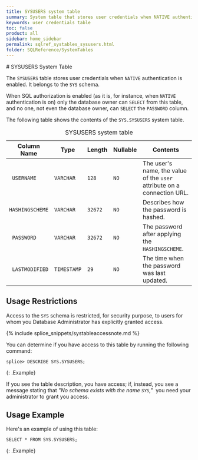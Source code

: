 ```yaml
---
title: SYSUSERS system table
summary: System table that stores user credentials when NATIVE authentication is enabled.
keywords: user credentials table
toc: false
product: all
sidebar: home_sidebar
permalink: sqlref_systables_sysusers.html
folder: SQLReference/SystemTables
---
```

<section>
<div class="TopicContent" data-swiftype-index="true" markdown="1">
# SYSUSERS System Table

The `SYSUSERS` table stores user credentials when `NATIVE`
authentication is enabled. It belongs to the `SYS` schema.

When SQL authorization is enabled (as it is, for instance, when `NATIVE`
authentication is on) only the database owner can `SELECT` from this
table, and no one, not even the database owner, can `SELECT` the
`PASSWORD` column.

The following table shows the contents of the `SYS.SYSUSERS` system table.

<table>
    <caption>SYSUSERS system table</caption>
    <col />
    <col />
    <col />
    <col />
    <col />
    <thead>
        <tr>
            <th>Column Name</th>
            <th>Type</th>
            <th>Length</th>
            <th>Nullable</th>
            <th>Contents</th>
        </tr>
    </thead>
    <tbody>
        <tr>
            <td><code> USERNAME</code></td>
            <td><code>VARCHAR</code></td>
            <td><code>128</code></td>
            <td><code>NO</code></td>
            <td>The user's name, the value of the <code>user</code> attribute on a connection URL.</td>
        </tr>
        <tr>
            <td><code>HASHINGSCHEME</code></td>
            <td><code>VARCHAR</code></td>
            <td><code>32672</code></td>
            <td><code>NO</code></td>
            <td>Describes how the password is hashed.</td>
        </tr>
        <tr>
            <td><code> PASSWORD</code></td>
            <td><code>VARCHAR</code></td>
            <td><code>32672</code></td>
            <td><code>NO</code></td>
            <td>The password after applying the <code>HASHINGSCHEME</code>.</td>
        </tr>
        <tr>
            <td><code> LASTMODIFIED</code></td>
            <td><code>TIMESTAMP</code></td>
            <td><code>29</code></td>
            <td><code>NO</code></td>
            <td>The time when the password was last updated.</td>
        </tr>
    </tbody>
</table>

## Usage Restrictions

Access to the `SYS` schema is restricted, for security purpose, to users for whom you Database Administrator has explicitly granted access.

{% include splice_snippets/systableaccessnote.md %}

You can determine if you have access to this table by running the following command:

```
splice> DESCRIBE SYS.SYSUSERS;
```
{: .Example}

If you see the table description, you have access; if, instead, you see a message stating that _"No schema exists with the name `SYS`,"_&nbsp; you need your administrator to grant you access.

## Usage Example

Here's an example of using this table:

```
SELECT * FROM SYS.SYSUSERS;
```
{: .Example}

</div>
</section>
